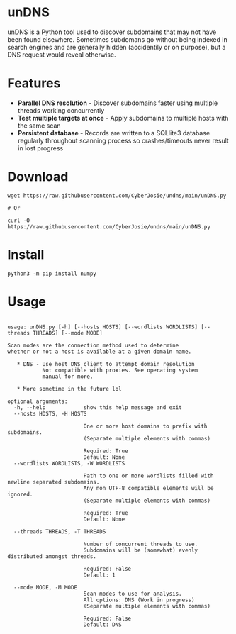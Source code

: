 # unDNS

unDNS is a Python tool used to discover subdomains that may not have been found elsewhere. Sometimes subdomans go without being indexed in search engines and are generally hidden (accidentily or on purpose), but a DNS request would reveal otherwise.

# Features
* **Parallel DNS resolution** - Discover subdomains faster using multiple threads working concurrently
* **Test multiple targets at once** - Apply subdomains to multiple hosts with the same scan
* **Persistent database** - Records are written to a SQLlite3 database regularly throughout scanning process so crashes/timeouts never result in lost progress

# Download
```
wget https://raw.githubusercontent.com/CyberJosie/undns/main/unDNS.py

# Or

curl -O https://raw.githubusercontent.com/CyberJosie/undns/main/unDNS.py
```

# Install
```
python3 -m pip install numpy
```

# Usage
```
    
usage: unDNS.py [-h] [--hosts HOSTS] [--wordlists WORDLISTS] [--threads THREADS] [--mode MODE]

Scan modes are the connection method used to determine
whether or not a host is available at a given domain name.

   * DNS - Use host DNS client to attempt domain resolution
           Not compatible with proxies. See operating system
           manual for more.

   * More sometime in the future lol

optional arguments:
  -h, --help            show this help message and exit
  --hosts HOSTS, -H HOSTS
                        
                        One or more host domains to prefix with subdomains.
                        (Separate multiple elements with commas)
                        
                        Required: True
                        Default: None
  --wordlists WORDLISTS, -W WORDLISTS
                        
                        Path to one or more wordlists filled with newline separated subdomains.
                        Any non UTF-8 compatible elements will be ignored.
                        (Separate multiple elements with commas)
                        
                        Required: True
                        Default: None
                        
  --threads THREADS, -T THREADS
                        
                        Number of concurrent threads to use.
                        Subdomains will be (somewhat) evenly distributed amongst threads.
                        
                        Required: False
                        Default: 1
                        
  --mode MODE, -M MODE  
                        Scan modes to use for analysis.
                        All options: DNS (Work in progress)
                        (Separate multiple elements with commas)
                        
                        Required: False
                        Default: DNS
                        

```

